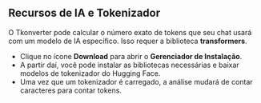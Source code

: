 ## Recursos de IA e Tokenizador

O Tkonverter pode calcular o número exato de tokens que seu chat usará com um modelo de IA específico. Isso requer a biblioteca **transformers**.

- Clique no ícone **Download** para abrir o **Gerenciador de Instalação**.
- A partir daí, você pode instalar as bibliotecas necessárias e baixar modelos de tokenizador do Hugging Face.
- Uma vez que um tokenizador é carregado, a análise mudará de contar caracteres para contar tokens.
